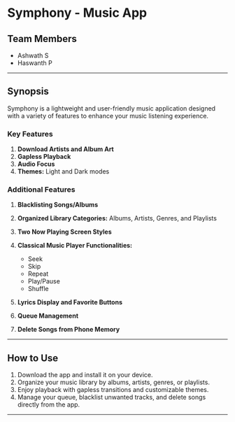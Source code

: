 # Symphony - Music App

## Team Members
- Ashwath S
- Haswanth P

---

## Synopsis
Symphony is a lightweight and user-friendly music application designed with a variety of features to enhance your music listening experience. 

### Key Features
1. **Download Artists and Album Art**  
2. **Gapless Playback**  
3. **Audio Focus**  
4. **Themes:** Light and Dark modes  

### Additional Features
1. **Blacklisting Songs/Albums**  
2. **Organized Library Categories:** Albums, Artists, Genres, and Playlists  
3. **Two Now Playing Screen Styles**  
4. **Classical Music Player Functionalities:**
   - Seek
   - Skip
   - Repeat
   - Play/Pause
   - Shuffle  

5. **Lyrics Display and Favorite Buttons**  
6. **Queue Management**  
7. **Delete Songs from Phone Memory**

---

## How to Use
1. Download the app and install it on your device.
2. Organize your music library by albums, artists, genres, or playlists.
3. Enjoy playback with gapless transitions and customizable themes.
4. Manage your queue, blacklist unwanted tracks, and delete songs directly from the app.

---


